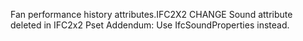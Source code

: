Fan performance history attributes.IFC2X2 CHANGE Sound attribute deleted in IFC2x2 Pset Addendum: Use IfcSoundProperties instead.
